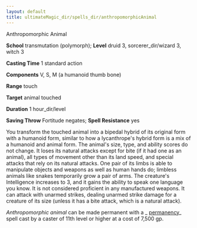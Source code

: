 ```yaml
---
layout: default
title: ultimateMagic_dir/spells_dir/anthropomorphicAnimal
---
```

Anthropomorphic Animal

**School** transmutation (polymorph); **Level** druid 3, sorcerer_dir/wizard 3, witch 3

**Casting Time** 1 standard action

**Components** V, S, M (a humanoid thumb bone)

**Range** touch

**Target** animal touched

**Duration** 1 hour_dir/level

**Saving Throw** Fortitude negates; **Spell Resistance** yes

You transform the touched animal into a bipedal hybrid of its original form with a humanoid form, similar to how a lycanthrope's hybrid form is a mix of a humanoid and animal form. The animal's size, type, and ability scores do not change. It loses its natural attacks except for bite (if it had one as an animal), all types of movement other than its land speed, and special attacks that rely on its natural attacks. One pair of its limbs is able to manipulate objects and weapons as well as human hands do; limbless animals like snakes temporarily grow a pair of arms. The creature's Intelligence increases to 3, and it gains the ability to speak one language you know. It is not considered proficient in any manufactured weapons. It can attack with unarmed strikes, dealing unarmed strike damage for a creature of its size (unless it has a bite attack, which is a natural attack).

_Anthropomorphic animal_ can be made permanent with a _ [permanency](spells_dir/permanency#_permanency)_ spell cast by a caster of 11th level or higher at a cost of 7,500 gp.


